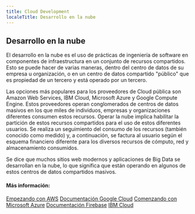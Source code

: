 ```yaml
---
title: Cloud Development
localeTitle: Desarrollo en la nube
---
```

## Desarrollo en la nube

El desarrollo en la nube es el uso de prácticas de ingeniería de software en componentes de infraestructura en un conjunto de recursos compartidos. Esto se puede hacer de varias maneras, dentro del centro de datos de su empresa u organización, o en un centro de datos compartido "público" que es propiedad de un tercero y está operado por un tercero.

Las opciones más populares para los proveedores de Cloud pública son Amazon Web Services, IBM Cloud, Microsoft Azure y Google Compute Engine. Estos proveedores operan conglomerados de centros de datos masivos en los que miles de individuos, empresas y organizaciones diferentes consumen estos recursos. Operar la nube implica habilitar la partición de estos recursos compartidos para el uso de estos diferentes usuarios. Se realiza un seguimiento del consumo de los recursos (también conocido como medido) y, a continuación, se factura al usuario según el esquema financiero diferente para los diversos recursos de cómputo, red y almacenamiento consumidos.

Se dice que muchos sitios web modernos y aplicaciones de Big Data se desarrollan en la nube, lo que significa que están operando en algunos de estos centros de datos compartidos masivos.

#### Más información:

[Empezando con AWS](https://aws.amazon.com/getting-started/) 
[Documentación Google Cloud](https://cloud.google.com/docs/) 
[Comenzando con Microsoft Azure](https://docs.microsoft.com/en-us/azure/guides/developer/azure-developer-guide) 
[Documentación Firebase](https://firebase.google.com/docs/) 
[IBM Cloud](https://www.ibm.com/cloud/)
